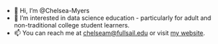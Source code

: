 - 👋 Hi, I’m @Chelsea-Myers
- 👀 I’m interested in data science education - particularly for adult and non-traditional college student learners.
- 📫 You can reach me at chelseam@fullsail.edu or visit [my website](https://chelsea-myers.github.io/).

<!---
Chelsea-Myers/Chelsea-Myers is a ✨ special ✨ repository because its `README.md` (this file) appears on your GitHub profile.
You can click the Preview link to take a look at your changes.
--->
